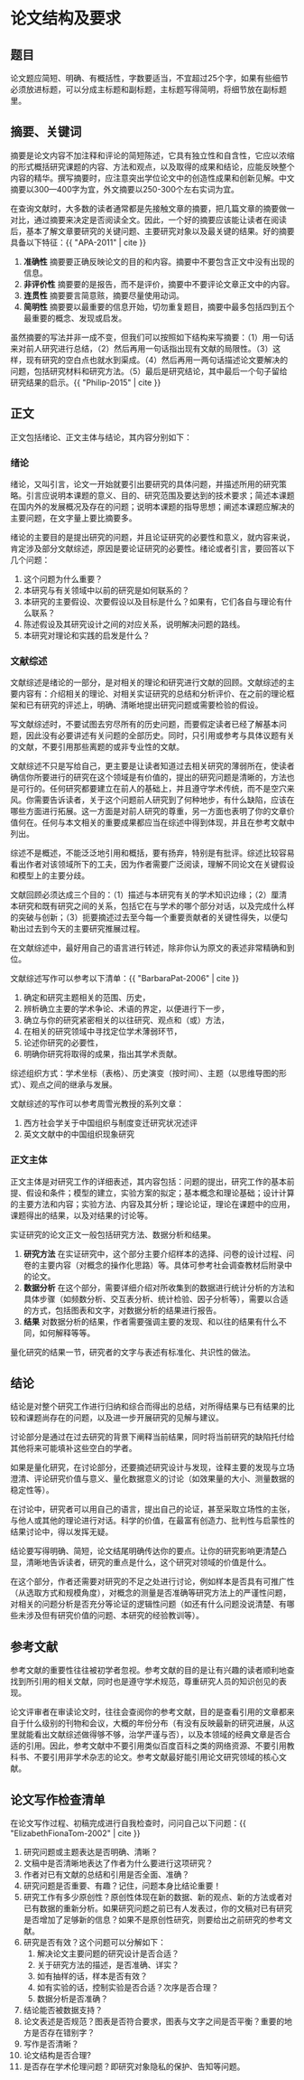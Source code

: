 # 论文结构及要求

## 题目

论文题应简短、明确、有概括性，字数要适当，不宜超过25个字，如果有些细节必须放进标题，可以分成主标题和副标题，主标题写得简明，将细节放在副标题里。

## 摘要、关键词

摘要是论文内容不加注释和评论的简短陈述，它具有独立性和自含性，它应以浓缩的形式概括研究课题的内容、方法和观点，以及取得的成果和结论，应能反映整个内容的精华。撰写摘要时，应注意突出学位论文中的创造性成果和创新见解。中文摘要以300—400字为宜，外文摘要以250-300个左右实词为宜。

在查询文献时，大多数的读者通常都是先接触文章的摘要，把几篇文章的摘要做一对比，通过摘要来决定是否阅读全文。因此，一个好的摘要应该能让读者在阅读后，基本了解文章要研究的关键问题、主要研究对象以及最关键的结果。好的摘要具备以下特征：{{ "APA-2011" | cite }}

1. **准确性** 摘要要正确反映论文的目的和内容。摘要中不要包含正文中没有出现的信息。
2. **非评价性** 摘要要的是报告，而不是评价，摘要中不要评论文章正文中的内容。
3. **连贯性** 摘要要言简意赅，摘要尽量使用动词。
4. **简明性** 摘要要以最重要的信息开始，切勿重复题目，摘要中最多包括四到五个最重要的概念、发现或启发。

虽然摘要的写法并非一成不变，但我们可以按照如下结构来写摘要：（1）用一句话来对前人研究进行总结，（2）然后再用一句话指出现有文献的局限性。（3）这样，现有研究的空白点也就水到渠成。（4）然后再用一两句话描述论文要解决的问题，包括研究材料和研究方法。（5）最后是研究结论，其中最后一个句子留给研究结果的启示。{{ "Philip-2015" | cite }}

## 正文

正文包括绪论、正文主体与结论，其内容分别如下：

### 绪论

绪论，又叫引言，论文一开始就要引出要研究的具体问题，并描述所用的研究策略。引言应说明本课题的意义、目的、研究范围及要达到的技术要求；简述本课题在国内外的发展概况及存在的问题；说明本课题的指导思想；阐述本课题应解决的主要问题，在文字量上要比摘要多。

绪论的主要目的是提出研究的问题，并且论证研究的必要性和意义，就内容来说，肯定涉及部分文献综述，原因是要论证研究的必要性。绪论或者引言，要回答以下几个问题：

1. 这个问题为什么重要？
1. 本研究与有关领域中以前的研究是如何联系的？
1. 本研究的主要假设、次要假设以及目标是什么？如果有，它们各自与理论有什么联系？
1. 陈述假设及其研究设计之间的对应关系，说明解决问题的路线。
1. 本研究对理论和实践的启发是什么？

### 文献综述

文献综述是绪论的一部分，是对相关的理论和研究进行文献的回顾。文献综述的主要内容有：介绍相关的理论、对相关实证研究的总结和分析评价、在之前的理论框架和已有研究的评述上，明确、清晰地提出研究问题或需要检验的假设。

写文献综述时，不要试图去穷尽所有的历史问题，而要假定读者已经了解基本问题，因此没有必要讲述有关问题的全部历史。同时，只引用或参考与具体议题有关的文献，不要引用那些离题的或非专业性的文献。

文献综述不只是写给自己，更主要是让读者知道过去相关研究的薄弱所在，使读者确信你所要进行的研究在这个领域是有价值的，提出的研究问题是清晰的，方法也是可行的。任何研究都要建立在前人的基础上，并且遵守学术传统，而不是空穴来风。你需要告诉读者，关于这个问题前人研究到了何种地步，有什么缺陷，应该在哪些方面进行拓展。这一方面是对前人研究的尊重，另一方面也表明了你的文章价值何在。任何与本文相关的重要成果都应当在综述中得到体现，并且在参考文献中列出。

综述不是概述，不能泛泛地引用和概括，要有扬弃，特别是有批评。综述比较容易看出作者对该领域所下的工夫，因为作者需要广泛阅读，理解不同论文在关键假设和模型上的主要分歧。

文献回顾必须达成三个目的：（1）描述与本研究有关的学术知识边缘；（2）厘清本研究和既有研究之间的关系，包括它在与学术的哪个部分对话，以及完成什么样的突破与创新；（3）扼要摘述过去至今每一个重要贡献者的关键性得失，以便勾勒出过去到今天的主要研究推展过程。

在文献综述中，最好用自己的语言进行转述，除非你认为原文的表述非常精确和到位。

文献综述写作可以参考以下清单：{{ "BarbaraPat-2006" | cite }}

1. 确定和研究主题相关的范围、历史，
1. 辨析确立主要的学术争论、术语的界定，以便进行下一步，
1. 确立与你的研究紧密相关的以往研究、观点和（或）方法，
1. 在相关的研究领域中寻找定位学术薄弱环节，
1. 论述你研究的必要性，
1. 明确你研究将取得的成果，指出其学术贡献。

综述组织方式：学术坐标（表格）、历史演变（按时间）、主题（以思维导图的形式）、观点之间的继承与发展。

文献综述的写作可以参考周雪光教授的系列文章：

1. 西方社会学关于中国组织与制度变迁研究状况述评
2. 英文文献中的中国组织现象研究

### 正文主体

正文主体是对研究工作的详细表述，其内容包括：问题的提出，研究工作的基本前提、假设和条件；模型的建立，实验方案的拟定；基本概念和理论基础；设计计算的主要方法和内容；实验方法、内容及其分析；理论论证，理论在课题中的应用，课题得出的结果，以及对结果的讨论等。

实证研究的论文正文一般包括研究方法、数据分析和结果。

1. **研究方法** 在实证研究中，这个部分主要介绍样本的选择、问卷的设计过程、问卷的主要内容（对概念的操作化思路）等。具体可参考社会调查教材后附录中的论文。
1. **数据分析** 在这个部分，需要详细介绍对所收集到的数据进行统计分析的方法和具体步骤（如频数分析、交互表分析、统计检验、因子分析等），需要以合适的方式，包括图表和文字，对数据分析的结果进行报告。
1. **结果** 对数据分析的结果，作者需要强调主要的发现、和以往的结果有什么不同，如何解释等等。

量化研究的结果一节，研究者的文字与表述有标准化、共识性的做法。

## 结论

结论是对整个研究工作进行归纳和综合而得出的总结，对所得结果与已有结果的比较和课题尚存在的问题，以及进一步开展研究的见解与建议。

讨论部分是通过在过去研究的背景下阐释当前结果，同时将当前研究的缺陷托付给其他将来可能填补这些空白的学者。

如果是量化研究，在讨论部分，还要摘述研究设计与发现，诠释主要的发现与立场澄清、评论研究价值与意义、量化数据意义的讨论（如效果量的大小、测量数据的稳定性等）。

在讨论中，研究者可以用自己的语言，提出自己的论证，甚至采取立场性的主张，与他人或其他的理论进行对话。科学的价值，在最富有创造力、批判性与启蒙性的结果讨论中，得以发挥无疑。

结论要写得明确、简短，论文结尾明确传达你的要点。让你的研究影响更清楚凸显，清晰地告诉读者，研究的重点是什么，这个研究对领域的价值是什么。

在这个部分，作者还需要对研究的不足之处进行讨论，例如样本是否具有可推广性（从选取方式和规模角度），对概念的测量是否准确等研究方法上的严谨性问题，对相关的问题分析是否充分等论证的逻辑性问题（如还有什么问题没说清楚、有哪些未涉及但有研究价值的问题、本研究的经验教训等）。

## 参考文献

参考文献的重要性往往被初学者忽视。参考文献的目的是让有兴趣的读者顺利地查找到所引用的相关文献，同时也是遵守学术规范，尊重研究人员的知识创见的表现。

论文评审者在审读论文时，往往会查阅你的参考文献，目的是查看引用的文章都来自于什么级别的刊物和会议，大概的年份分布（有没有反映最新的研究进展，从这里就能看出文献综述做得够不够，治学严谨与否），以及本领域的经典文章是否合适的引用。因此，参考文献中不要引用类似百度百科之类的网络资源、不要引用教科书、不要引用非学术杂志的论文。参考文献最好能引用论文研究领域的核心文献。

## 论文写作检查清单

在论文写作过程、初稿完成进行自我检查时，问问自己以下问题：{{ "ElizabethFionaTom-2002" | cite }}

1. 研究问题或主题表达是否明确、清晰？
1. 文稿中是否清晰地表达了作者为什么要进行这项研究？
1. 作者对已有文献的总结和引用是否全面、准确？
1. 研究问题是否重要、有趣？记住，问题本身比结论重要！
1. 研究工作有多少原创性？原创性体现在新的数据、新的观点、新的方法或者对已有数据的重新分析。如果研究问题之前已有人发表过，你的文稿对已有研究是否增加了足够新的信息？如果不是原创性研究，则要给出之前研究的参考文献。
1. 研究是否有效？这个问题可以分解如下：
    1. 解决论文主要问题的研究设计是否合适？
    1. 关于研究方法的描述，是否准确、详实？
    1. 如有抽样的话，样本是否有效？
    1. 如有实验的话，控制实验是否合适？次序是否合理？
    1. 数据分析是否准确？
1. 结论能否被数据支持？
1. 论文表述是否规范？图表是否符合要求，图表与文字之间是否平衡？重要的地方是否存在错别字？
1. 写作是否清晰？
1. 论文结构是否合理?
1. 是否存在学术伦理问题？即研究对象隐私的保护、告知等问题。
